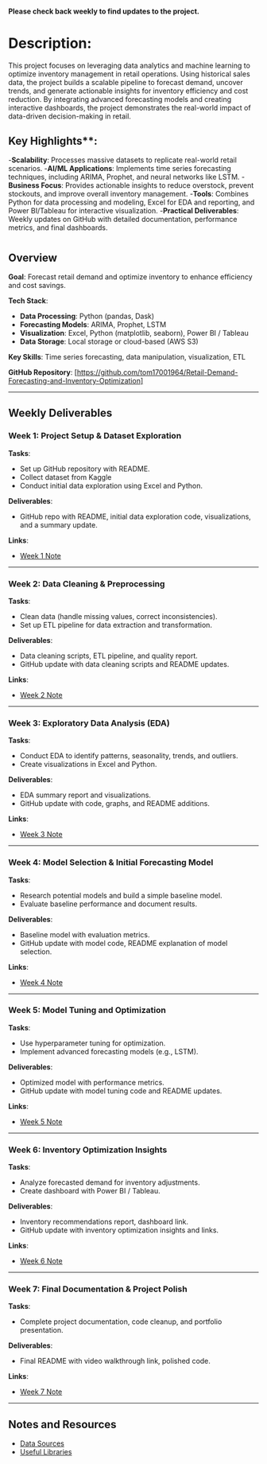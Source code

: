 #### Please check back weekly to find updates to the project.
# Description:
This project focuses on leveraging data analytics and machine learning to optimize inventory management in retail operations. Using historical sales data, the project builds a scalable pipeline to forecast demand, uncover trends, and generate actionable insights for inventory efficiency and cost reduction. By integrating advanced forecasting models and creating interactive dashboards, the project demonstrates the real-world impact of data-driven decision-making in retail.

## Key Highlights**:

  -**Scalability**: Processes massive datasets to replicate real-world retail scenarios.
  -**AI/ML Applications**: Implements time series forecasting techniques, including ARIMA, Prophet, and neural networks like LSTM.
  -**Business Focus**: Provides actionable insights to reduce overstock, prevent stockouts, and improve overall inventory management.
  -**Tools**: Combines Python for data processing and modeling, Excel for EDA and reporting, and Power BI/Tableau for interactive visualization.
  -**Practical Deliverables**: Weekly updates on GitHub with detailed documentation, performance metrics, and final dashboards.

#

## Overview
**Goal**: Forecast retail demand and optimize inventory to enhance efficiency and cost savings.

**Tech Stack**:
- **Data Processing**: Python (pandas, Dask)
- **Forecasting Models**: ARIMA, Prophet, LSTM
- **Visualization**: Excel, Python (matplotlib, seaborn), Power BI / Tableau
- **Data Storage**: Local storage or cloud-based (AWS S3)

**Key Skills**: Time series forecasting, data manipulation, visualization, ETL

**GitHub Repository**: [https://github.com/tom17001964/Retail-Demand-Forecasting-and-Inventory-Optimization]

---

## Weekly Deliverables

### Week 1: Project Setup & Dataset Exploration
**Tasks**:
- Set up GitHub repository with README.
- Collect dataset from Kaggle
- Conduct initial data exploration using Excel and Python.

**Deliverables**:
- GitHub repo with README, initial data exploration code, visualizations, and a summary update.

**Links**:
- [Week 1 Note](#)

---

### Week 2: Data Cleaning & Preprocessing
**Tasks**:
- Clean data (handle missing values, correct inconsistencies).
- Set up ETL pipeline for data extraction and transformation.

**Deliverables**:
- Data cleaning scripts, ETL pipeline, and quality report.
- GitHub update with data cleaning scripts and README updates.

**Links**:
- [Week 2 Note](#)

---

### Week 3: Exploratory Data Analysis (EDA)
**Tasks**:
- Conduct EDA to identify patterns, seasonality, trends, and outliers.
- Create visualizations in Excel and Python.

**Deliverables**:
- EDA summary report and visualizations.
- GitHub update with code, graphs, and README additions.

**Links**:
- [Week 3 Note](#)

---

### Week 4: Model Selection & Initial Forecasting Model
**Tasks**:
- Research potential models and build a simple baseline model.
- Evaluate baseline performance and document results.

**Deliverables**:
- Baseline model with evaluation metrics.
- GitHub update with model code, README explanation of model selection.

**Links**:
- [Week 4 Note](#)

---

### Week 5: Model Tuning and Optimization
**Tasks**:
- Use hyperparameter tuning for optimization.
- Implement advanced forecasting models (e.g., LSTM).

**Deliverables**:
- Optimized model with performance metrics.
- GitHub update with model tuning code and README updates.

**Links**:
- [Week 5 Note](#)

---

### Week 6: Inventory Optimization Insights
**Tasks**:
- Analyze forecasted demand for inventory adjustments.
- Create dashboard with Power BI / Tableau.

**Deliverables**:
- Inventory recommendations report, dashboard link.
- GitHub update with inventory optimization insights and links.

**Links**:
- [Week 6 Note](#)

---

### Week 7: Final Documentation & Project Polish
**Tasks**:
- Complete project documentation, code cleanup, and portfolio presentation.

**Deliverables**:
- Final README with video walkthrough link, polished code.

**Links**:
- [Week 7 Note](#)

---

## Notes and Resources
- [Data Sources](TBD)
- [Useful Libraries](TBD)
